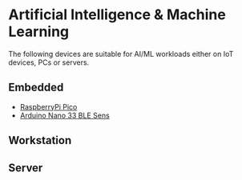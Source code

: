 # Artificial Intelligence & Machine Learning

The following devices are suitable for AI/ML workloads either on IoT devices, PCs or servers.

## Embedded
- [RaspberryPi Pico](/boards/Raspberry-Pi-Foundation/raspberrypi-pico.md)
- [Arduino Nano 33 BLE Sens](/boards/Arduino/nano-33-ble-sense.md)

## Workstation


## Server

